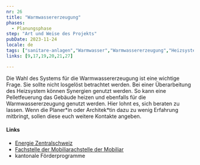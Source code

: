 ```yaml
---
nr: 26
title: "Warmwassererzeugung"
phases:
  - Planungsphase
step: "Art und Weise des Projekts"
pubDate: 2023-11-24
locale: de
tags: ["sanitare-anlagen","Warmwasser","Warmwassererzeugung","Heizsysteme"]
links: [9,17,19,20,21,27]

---
```


Die Wahl des Systems für die Warmwassererzeugung ist eine wichtige Frage. Sie sollte nicht losgelöst betrachtet werden. Bei einer Überarbeitung des Heizsystem können Synergien genutzt werden. So kann eine Pelletfeuerung das Gebäude heizen und ebenfalls für die Warmwassererzeugung genutzt werden. Hier lohnt es, sich beraten zu lassen. Wenn die Planer\*in oder Architek\*tin dazu zu wenig Erfahrung mitbringt, sollen diese euch weitere Kontakte angeben.

#### Links

- [Energie Zentralschweiz](energie-zentralschweiz.ch/fachinformationen/muken.html)
- [Fachstelle der Mobiliarachstelle der Mobiliar](buildigo.ch/de/article/energieberater)
- kantonale Förderprogramme
